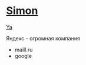 # <a href="ya.ru">Simon
<a href="https://yandex.ru">Ya</a>
<p>Яндекс - огромная компания</p>
<ul>
  <li>maill.ru</li>
  <li>google</li>
</ul>
